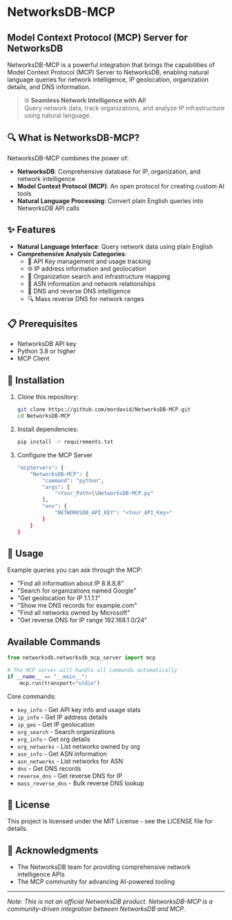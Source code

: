 # NetworksDB-MCP

## Model Context Protocol (MCP) Server for NetworksDB

NetworksDB-MCP is a powerful integration that brings the capabilities of Model Context Protocol (MCP) Server to NetworksDB, enabling natural language queries for network intelligence, IP geolocation, organization details, and DNS information.

> 🌐 **Seamless Network Intelligence with AI!**  
> Query network data, track organizations, and analyze IP infrastructure using natural language.

## 🔍 What is NetworksDB-MCP?

NetworksDB-MCP combines the power of:

* **NetworksDB**: Comprehensive database for IP, organization, and network intelligence
* **Model Context Protocol (MCP)**: An open protocol for creating custom AI tools
* **Natural Language Processing**: Convert plain English queries into NetworksDB API calls

## ✨ Features

* **Natural Language Interface**: Query network data using plain English
* **Comprehensive Analysis Categories**:
  * 🔑 API Key management and usage tracking
  * 🌐 IP address information and geolocation
  * 🏢 Organization search and infrastructure mapping
  * 🔢 ASN information and network relationships
  * 📝 DNS and reverse DNS intelligence
  * 🔍 Mass reverse DNS for network ranges

## 📋 Prerequisites

* NetworksDB API key
* Python 3.8 or higher
* MCP Client

## 🔧 Installation

1. Clone this repository:
    ```bash
    git clone https://github.com/mordavid/NetworksDB-MCP.git
    cd NetworksDB-MCP
    ```

2. Install dependencies:
   ```bash
   pip install -r requirements.txt
   ```
3. Configure the MCP Server
    ```bash
    "mcpServers": {
        "NetworksDB-MCP": {
            "command": "python",
            "args": [
                "<Your_Path>\\NetworksDB-MCP.py"
            ],
            "env": {
                "NETWORKSDB_API_KEY": "<Your_API_Key>"
            }
        }
    }
   ```

## 🚀 Usage

Example queries you can ask through the MCP:

* "Find all information about IP 8.8.8.8"
* "Search for organizations named Google"
* "Get geolocation for IP 1.1.1.1"
* "Show me DNS records for example.com"
* "Find all networks owned by Microsoft"
* "Get reverse DNS for IP range 192.168.1.0/24"

## Available Commands

```python
from networksdb.networksdb_mcp_server import mcp

# The MCP server will handle all commands automatically
if __name__ == "__main__":
    mcp.run(transport="stdio")
```

Core commands:
- `key_info` - Get API key info and usage stats
- `ip_info` - Get IP address details
- `ip_geo` - Get IP geolocation
- `org_search` - Search organizations
- `org_info` - Get org details
- `org_networks` - List networks owned by org
- `asn_info` - Get ASN information
- `asn_networks` - List networks for ASN
- `dns` - Get DNS records
- `reverse_dns` - Get reverse DNS for IP
- `mass_reverse_dns` - Bulk reverse DNS lookup

## 📜 License

This project is licensed under the MIT License - see the LICENSE file for details.

## 🙏 Acknowledgments

* The NetworksDB team for providing comprehensive network intelligence APIs
* The MCP community for advancing AI-powered tooling

---

_Note: This is not an official NetworksDB product. NetworksDB-MCP is a community-driven integration between NetworksDB and MCP._